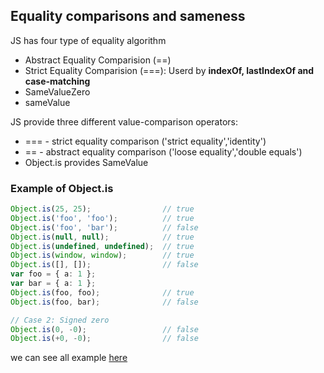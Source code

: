 ## Equality comparisons and sameness
 JS has four type of equality algorithm
 * Abstract Equality Comparision (==)
 * Strict Equality Comparision (===): Userd by **indexOf, lastIndexOf and case-matching**
 * SameValueZero
 * sameValue

JS provide three different value-comparison operators:

* === - strict equality comparison ('strict equality','identity')
* == - abstract equality comparison ('loose equality','double equals')
* Object.is provides SameValue

### Example of Object.is
```ts
Object.is(25, 25);                // true
Object.is('foo', 'foo');          // true
Object.is('foo', 'bar');          // false
Object.is(null, null);            // true
Object.is(undefined, undefined);  // true
Object.is(window, window);        // true
Object.is([], []);                // false
var foo = { a: 1 };
var bar = { a: 1 };
Object.is(foo, foo);              // true
Object.is(foo, bar);              // false

// Case 2: Signed zero
Object.is(0, -0);                 // false
Object.is(+0, -0);                // false
```

we can see all example [here](https://developer.mozilla.org/en-US/docs/Web/JavaScript/Equality_comparisons_and_sameness)